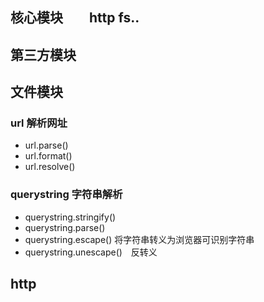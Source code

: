 ## 核心模块　　http fs..
## 第三方模块
## 文件模块

### url 解析网址
- url.parse()
- url.format()
- url.resolve()

### querystring  字符串解析
- querystring.stringify()
- querystring.parse()
- querystring.escape() 将字符串转义为浏览器可识别字符串
- querystring.unescape()　反转义

## http
